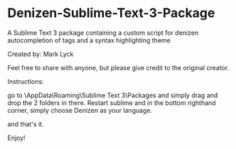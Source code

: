 # Denizen-Sublime-Text-3-Package
A Sublime Text 3 package containing a custom script for denizen autocompletion of tags and a syntax highlighting theme

Created by: Mark Lyck

Feel free to share with anyone, but please give credit to the original creator.

Instructions:

go to \AppData\Roaming\Sublime Text 3\Packages and simply drag and drop the 2 folders in there.
Restart sublime and in the bottom righthand corner, simply choose Denizen as your language.

and that's it.

Enjoy!
